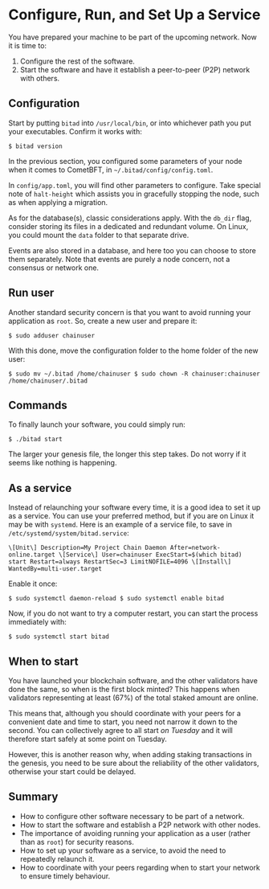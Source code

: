# Configure, Run, and Set Up a Service

You have prepared your machine to be part of the upcoming network. Now it is time to:

1. Configure the rest of the software.
2. Start the software and have it establish a peer-to-peer (P2P) network with others.

## Configuration

Start by putting `bitad` into `/usr/local/bin`, or into whichever path you put your executables. Confirm it works with:

```
$ bitad version
```

In the previous section, you configured some parameters of your node when it comes to CometBFT, in `~/.bitad/config/config.toml`.

In `config/app.toml`, you will find other parameters to configure. Take special note of `halt-height` which assists you in gracefully stopping the node, such as when applying a migration.

As for the database(s), classic considerations apply. With the `db_dir` flag, consider storing its files in a dedicated and redundant volume. On Linux, you could mount the `data` folder to that separate drive.

Events are also stored in a database, and here too you can choose to store them separately. Note that events are purely a node concern, not a consensus or network one.

## Run user

Another standard security concern is that you want to avoid running your application as `root`. So, create a new user and prepare it:

```
$ sudo adduser chainuser
```

With this done, move the configuration folder to the home folder of the new user:

```
$ sudo mv ~/.bitad /home/chainuser $ sudo chown -R chainuser:chainuser /home/chainuser/.bitad
```

##  Commands

To finally launch your software, you could simply run:

```
$ ./bitad start
```

The larger your genesis file, the longer this step takes. Do not worry if it seems like nothing is happening.

## As a service

Instead of relaunching your software every time, it is a good idea to set it up as a service. You can use your preferred method, but if you are on Linux it may be with `systemd`. Here is an example of a service file, to save in `/etc/systemd/system/bitad.service`:

```
\[Unit\] Description=My Project Chain Daemon After=network-online.target \[Service\] User=chainuser ExecStart=$(which bitad) start Restart=always RestartSec=3 LimitNOFILE=4096 \[Install\] WantedBy=multi-user.target
```

Enable it once:

```
$ sudo systemctl daemon-reload $ sudo systemctl enable bitad
```

Now, if you do not want to try a computer restart, you can start the process immediately with:

```
$ sudo systemctl start bitad
```

## When to start

You have launched your blockchain software, and the other validators have done the same, so when is the first block minted? This happens when validators representing at least (67%) of the total staked amount are online.

This means that, although you should coordinate with your peers for a convenient date and time to start, you need not narrow it down to the second. You can collectively agree to all start _on Tuesday_ and it will therefore start safely at some point on Tuesday.

However, this is another reason why, when adding staking transactions in the genesis, you need to be sure about the reliability of the other validators, otherwise your start could be delayed.

## Summary
- How to configure other software necessary to be part of a network.
- How to start the software and establish a P2P network with other nodes.
- The importance of avoiding running your application as a user (rather than as `root`) for security reasons.
- How to set up your software as a service, to avoid the need to repeatedly relaunch it.
- How to coordinate with your peers regarding when to start your network to ensure timely behaviour.